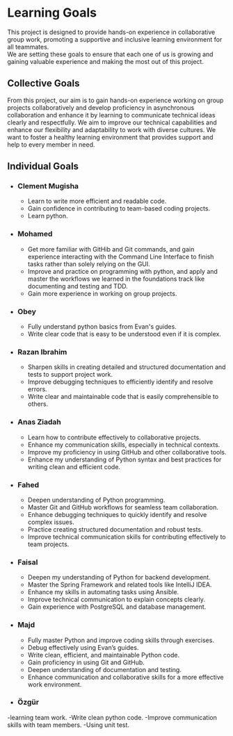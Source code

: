# Learning Goals

This project is designed to provide hands-on experience in collaborative
group work, promoting a supportive and inclusive learning environment for
all teammates.  
We are setting these goals
 to ensure that each one of us is growing
 and gaining valuable experience and making the most
 out of this project.

## Collective Goals

From this project,
 our aim is to gain hands-on experience working
on group projects collaboratively and develop proficiency in
asynchronous collaboration and enhance it by learning to
communicate technical ideas clearly and respectfully. We aim to improve our
technical capabilities and enhance our flexibility and adaptability to work
with diverse cultures. We want to foster
a healthy learning
environment that provides support and help to every member in need.

## Individual Goals

- ### **Clement Mugisha**

  - Learn to write more efficient and readable code.  
  - Gain confidence in contributing to team-based coding projects.
  - Learn python.
  
- ### **Mohamed**

  - Get more familiar with GitHib and Git commands, and gain experience interacting
  with the Command Line Interface to finish
  tasks rather than solely relying on the GUI.
  - Improve and practice on programming with python, and apply and master the
  workflows we learned in the foundations track like
   documenting and testing and TDD.
  - Gain more experience in working on group projects.

- ### **Obey**

  - Fully understand python basics from Evan's guides.
  - Write clear code that is easy to be understood even if it is complex.

- ### **Razan Ibrahim**

  - Sharpen skills in creating detailed and structured documentation and tests to
  support project work.
  - Improve debugging techniques to efficiently identify and resolve errors.
  - Write clear and maintainable code that is easily comprehensible to others.

- ### **Anas Ziadah**

  - Learn how to contribute effectively to collaborative projects.
  - Enhance my communication skills, especially in technical contexts.
  - Improve my proficiency in using GitHub and other collaborative tools.
  - Enhance my understanding of Python syntax and best practices for writing clean
   and efficient code.

- ### **Fahed**

  - Deepen understanding of Python programming.
  - Master Git and GitHub workflows for seamless team collaboration.
  - Enhance debugging techniques to quickly identify and resolve complex issues.
  - Practice creating structured documentation and robust tests.
  - Improve technical communication skills for contributing effectively to team projects.

- ### **Faisal**

  - Deepen my understanding of Python for backend development.
  - Master the Spring Framework and related tools like IntelliJ IDEA.
  - Enhance my skills in automating tasks using Ansible.
  - Improve technical communication to explain concepts clearly.
  - Gain experience with PostgreSQL and database management.

- ### **Majd**

  - Fully master Python and improve
 coding skills through exercises.
  - Debug effectively using Evan’s guides.
  - Write clean, efficient, and maintainable Python code.
  - Gain proficiency in using Git and GitHub.
  - Deepen understanding of documentation and testing.
  - Enhance communication and collaborative skills for a more effective work environment.

- ### **Özgür**

 -learning team work.
 -Write clean python code.
 -Improve communication skills with team members.
 -Using unit test.
 
